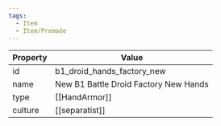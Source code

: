 ```yaml
---
tags:
  - Item
  - Item/Premade
---
```


| Property | Value                                 |
| -------- | ------------------------------------- |
| id       | b1_droid_hands_factory_new            |
| name     | New B1 Battle Droid Factory New Hands |
| type     | [[HandArmor]]                         |
| culture  | [[separatist]]                        |


